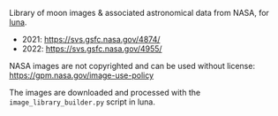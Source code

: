Library of moon images & associated astronomical data from NASA, for [luna](https://github.com/kevingessner/luna).

- 2021: https://svs.gsfc.nasa.gov/4874/
- 2022: https://svs.gsfc.nasa.gov/4955/

NASA images are not copyrighted and can be used without license: https://gpm.nasa.gov/image-use-policy

The images are downloaded and processed with the `image_library_builder.py` script in luna.
